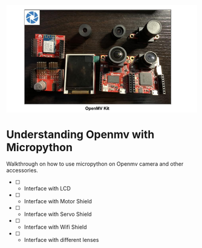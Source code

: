 
![OpenMV Kit](/asset/openmv.jpg)
# Understanding Openmv with Micropython
Walkthrough on how to use micropython on Openmv camera and other accessories.
- [ ] - Interface with LCD
- [ ] - Interface with Motor Shield
- [ ] - Interface with Servo Shield 
- [ ] - Interface with Wifi Shield 
- [ ] - Interface with different lenses